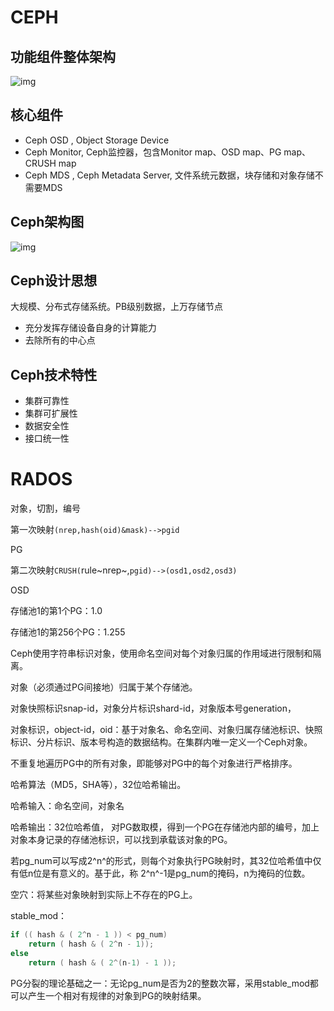 # CEPH

## 功能组件整体架构

![img](/img/001.png)

## 核心组件

- Ceph OSD , Object Storage Device
- Ceph Monitor, Ceph监控器，包含Monitor map、OSD map、PG map、CRUSH map
- Ceph MDS , Ceph Metadata Server, 文件系统元数据，块存储和对象存储不需要MDS

## Ceph架构图

![img](/img/002.png)

## Ceph设计思想

大规模、分布式存储系统。PB级别数据，上万存储节点

- 充分发挥存储设备自身的计算能力
- 去除所有的中心点

## Ceph技术特性

- 集群可靠性
- 集群可扩展性
- 数据安全性
- 接口统一性

# RADOS

对象，切割，编号

第一次映射`(nrep,hash(oid)&mask)-->pgid`

PG

第二次映射`CRUSH(`rule~nrep~,`pgid)-->(osd1,osd2,osd3)`

OSD

存储池1的第1个PG：1.0

存储池1的第256个PG：1.255

Ceph使用字符串标识对象，使用命名空间对每个对象归属的作用域进行限制和隔离。

对象（必须通过PG间接地）归属于某个存储池。

对象快照标识snap-id，对象分片标识shard-id，对象版本号generation，

对象标识，object-id，oid：基于对象名、命名空间、对象归属存储池标识、快照标识、分片标识、版本号构造的数据结构。在集群内唯一定义一个Ceph对象。

不重复地遍历PG中的所有对象，即能够对PG中的每个对象进行严格排序。

哈希算法（MD5，SHA等），32位哈希输出。

哈希输入：命名空间，对象名

哈希输出：32位哈希值， 对PG数取模，得到一个PG在存储池内部的编号，加上对象本身记录的存储池标识，可以找到承载该对象的PG。

若pg_num可以写成2^n^的形式，则每个对象执行PG映射时，其32位哈希值中仅有低n位是有意义的。基于此，称   2^n^-1是pg_num的掩码，n为掩码的位数。

空穴：将某些对象映射到实际上不存在的PG上。

stable_mod：

```cpp
if (( hash & ( 2^n - 1 )) < pg_num)
    return ( hash & ( 2^n - 1));
else
    return ( hash & ( 2^(n-1) - 1 ));
```

PG分裂的理论基础之一：无论pg_num是否为2的整数次幂，采用stable_mod都可以产生一个相对有规律的对象到PG的映射结果。

